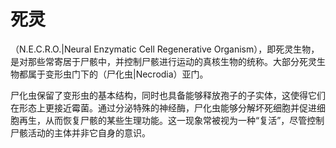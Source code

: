 # 死灵

（N.E.C.R.O.|Neural Enzymatic Cell Regenerative Organism），即死灵生物，是对那些常寄居于尸骸中，并控制尸骸进行运动的真核生物的统称。大部分死灵生物都属于变形虫门下的（尸化虫|Necrodia）亚门。

尸化虫保留了变形虫的基本结构，同时也具备能够释放孢子的子实体，这使得它们在形态上更接近霉菌。通过分泌特殊的神经酶，尸化虫能够分解坏死细胞并促进细胞再生，从而恢复尸骸的某些生理功能。这一现象常被视为一种“复活”，尽管控制尸骸活动的主体并非它自身的意识。
